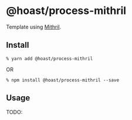 # @hoast/process-mithril

Template using [Mithril](https://github.com/MithrilJS/mithril.js#readme).

## Install

```
% yarn add @hoast/process-mithril
```

OR

```
% npm install @hoast/process-mithril --save
```

## Usage

TODO:

